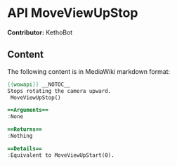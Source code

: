 # API MoveViewUpStop

**Contributor:** KethoBot

## Content

The following content is in MediaWiki markdown format:

```mediawiki
{{wowapi}} __NOTOC__
Stops rotating the camera upward.
 MoveViewUpStop()

==Arguments==
:None

==Returns==
:Nothing

==Details==
:Equivalent to MoveViewUpStart(0).
```
